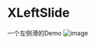 # XLeftSlide
一个左侧滑的Demo
![image](https://github.com/giveMeHug/XLeftSlide/blob/master/%E4%BE%A7%E6%BB%91Demo.gif)

